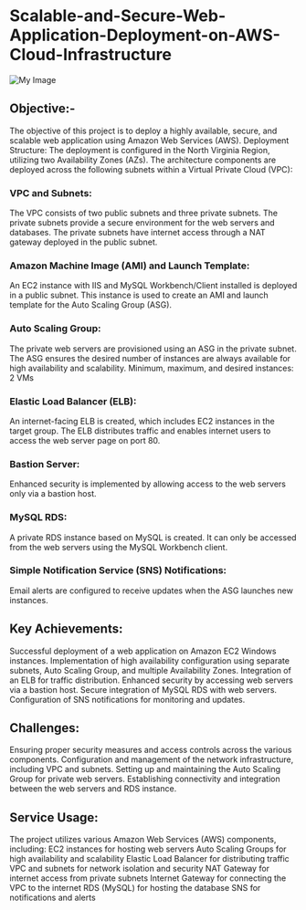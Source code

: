 # Scalable-and-Secure-Web-Application-Deployment-on-AWS-Cloud-Infrastructure
![My Image](diagram.png)

## Objective:-
The objective of this project is to deploy a highly available, secure, and scalable web application using Amazon Web Services (AWS).
Deployment Structure:
The deployment is configured in the North Virginia Region, utilizing two Availability Zones (AZs). The architecture components are deployed across the following subnets within a Virtual Private Cloud (VPC):
### VPC and Subnets: 
The VPC consists of two public subnets and three private subnets. The private subnets provide a secure environment for the web servers and databases. The private subnets have internet access through a NAT gateway deployed in the public subnet.
### Amazon Machine Image (AMI) and Launch Template: 
An EC2 instance with IIS and MySQL Workbench/Client installed is deployed in a public subnet. This instance is used to create an AMI and launch template for the Auto Scaling Group (ASG).
### Auto Scaling Group: 
The private web servers are provisioned using an ASG in the private subnet. The ASG ensures the desired number of instances are always available for high availability and scalability. 
Minimum, maximum, and desired instances: 2 VMs

### Elastic Load Balancer (ELB): 
An internet-facing ELB is created, which includes EC2 instances in the target group. The ELB distributes traffic and enables internet users to access the web server page on port 80.
### Bastion Server: 
Enhanced security is implemented by allowing access to the web servers only via a bastion host.
### MySQL RDS: 
A private RDS instance based on MySQL is created. It can only be accessed from the web servers using the MySQL Workbench client.
###  Simple Notification Service (SNS) Notifications: 
Email alerts are configured to receive updates when the ASG launches new instances.

## Key Achievements:
Successful deployment of a web application on Amazon EC2 Windows instances.
Implementation of high availability configuration using separate subnets, Auto Scaling Group, and multiple Availability Zones.
Integration of an ELB for traffic distribution.
Enhanced security by accessing web servers via a bastion host.
Secure integration of MySQL RDS with web servers.
Configuration of SNS notifications for monitoring and updates.

## Challenges:
Ensuring proper security measures and access controls across the various components.
Configuration and management of the network infrastructure, including VPC and subnets.
Setting up and maintaining the Auto Scaling Group for private web servers.
Establishing connectivity and integration between the web servers and RDS instance.

## Service Usage:
The project utilizes various Amazon Web Services (AWS) components, including:
EC2 instances for hosting web servers
Auto Scaling Groups for high availability and scalability
Elastic Load Balancer for distributing traffic
VPC and subnets for network isolation and security
NAT Gateway for internet access from private subnets
Internet Gateway for connecting the VPC to the internet
RDS (MySQL) for hosting the database
SNS for notifications and alerts
